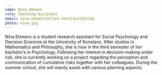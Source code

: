 ```yaml
---
name: Nina Ehmann
role: Teaching Assistant
email: nina.ehmann[at]uni-konstanz[dot]de
photo: nina.jpg
---
```


Nina Ehmann is a student research assistant for Social Psychology and Decision Sciences at the University of Konstanz. After studies in Mathematics and Philosophy, she is now in the third semester of her bachelor’s in Psychology. Following her interest in decision-making under risk, she is currently working on a project regarding the perception and communication of cumulative risks together with her colleagues. During the summer school, she will mainly assist with various planning aspects.